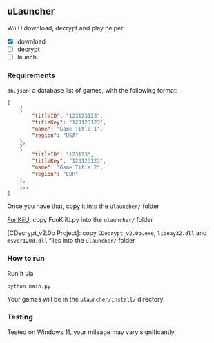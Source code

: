 ## uLauncher

Wii U download, decrypt and play helper

- [x] download
- [ ] decrypt
- [ ] launch

### Requirements

`db.json`: a database list of games, with the following format:

```json
[
    {
        "titleID": "123123123",
        "titleKey": "123123123",
        "name": "Game Title 1",
        "region": "USA"
    },
    {
        "titleID": "123123",
        "titleKey": "123123123",
        "name": "Game Title 2",
        "region": "EUR"
    },
    ...
]
```
Once you have that, copy it into the `ulauncher/` folder

[FunKiiU](https://github.com/llakssz/FunKiiU): copy FunKiiU.py into the `ulauncher/` folder

[CDecrypt_v2.0b Project]: copy `CDecrypt_v2.0b.exe`, `libeay32.dll` and `msvcr120d.dll` files into the `ulauncher/` folder

### How to run

Run it via

    python main.py

Your games will be in the `ulauncher/install/` directory.

### Testing

Tested on Windows 11, your mileage may vary significantly.